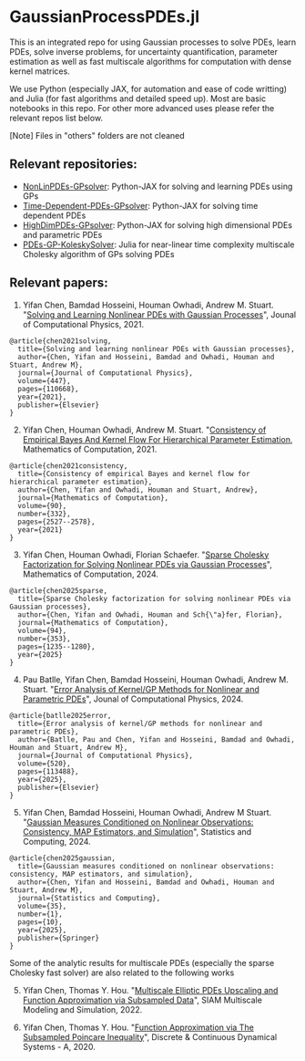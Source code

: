 # GaussianProcessPDEs.jl
This is an integrated repo for using Gaussian processes to solve PDEs, learn PDEs, solve inverse problems, for uncertainty quantification, parameter estimation as well as fast multiscale algorithms for computation with dense kernel matrices.

We use Python (especially JAX, for automation and ease of code writting) and Julia (for fast algorithms and detailed speed up). Most are basic notebooks in this repo. For other more advanced uses please refer the relevant repos list below.

[Note] Files in "others" folders are not cleaned

## Relevant repositories:
* [NonLinPDEs-GPsolver](https://github.com/yifanc96/NonLinPDEs-GPsolver): Python-JAX for solving and learning PDEs using GPs
* [Time-Dependent-PDEs-GPsolver](https://github.com/yifanc96/Time-Dependent-PDEs-GPsolver): Python-JAX for solving time dependent PDEs
* [HighDimPDEs-GPsolver](https://github.com/yifanc96/HighDimPDEs-GPsolver): Python-JAX for solving high dimensional PDEs and parametric PDEs
* [PDEs-GP-KoleskySolver](https://github.com/yifanc96/PDEs-GP-KoleskySolver): Julia for near-linear time complexity multiscale Cholesky algorithm of GPs solving PDEs

## Relevant papers:
1. Yifan Chen, Bamdad Hosseini, Houman Owhadi, Andrew M. Stuart. "[Solving and Learning Nonlinear PDEs with Gaussian Processes](https://arxiv.org/abs/2103.12959)", Jounal of Computational Physics, 2021.
```
@article{chen2021solving,
  title={Solving and learning nonlinear PDEs with Gaussian processes},
  author={Chen, Yifan and Hosseini, Bamdad and Owhadi, Houman and Stuart, Andrew M},
  journal={Journal of Computational Physics},
  volume={447},
  pages={110668},
  year={2021},
  publisher={Elsevier}
}
```
2. Yifan Chen, Houman Owhadi, Andrew M. Stuart. "[Consistency of Empirical Bayes And Kernel Flow For Hierarchical Parameter Estimation](https://arxiv.org/abs/2005.11375), Mathematics of Computation, 2021.
```
@article{chen2021consistency,
  title={Consistency of empirical Bayes and kernel flow for hierarchical parameter estimation},
  author={Chen, Yifan and Owhadi, Houman and Stuart, Andrew},
  journal={Mathematics of Computation},
  volume={90},
  number={332},
  pages={2527--2578},
  year={2021}
}
```
3. Yifan Chen, Houman Owhadi, Florian Schaefer. "[Sparse Cholesky Factorization for Solving Nonlinear PDEs via Gaussian Processes](https://arxiv.org/abs/2304.01294)", Mathematics of Computation, 2024.
```
@article{chen2025sparse,
  title={Sparse Cholesky factorization for solving nonlinear PDEs via Gaussian processes},
  author={Chen, Yifan and Owhadi, Houman and Sch{\"a}fer, Florian},
  journal={Mathematics of Computation},
  volume={94},
  number={353},
  pages={1235--1280},
  year={2025}
}
```
4. Pau Batlle, Yifan Chen, Bamdad Hosseini, Houman Owhadi, Andrew M. Stuart. "[Error Analysis of Kernel/GP Methods for Nonlinear and Parametric PDEs](https://arxiv.org/abs/2305.04962)", Jounal of Computational Physics, 2024.
```
@article{batlle2025error,
  title={Error analysis of kernel/GP methods for nonlinear and parametric PDEs},
  author={Batlle, Pau and Chen, Yifan and Hosseini, Bamdad and Owhadi, Houman and Stuart, Andrew M},
  journal={Journal of Computational Physics},
  volume={520},
  pages={113488},
  year={2025},
  publisher={Elsevier}
}
```
5. Yifan Chen, Bamdad Hosseini, Houman Owhadi, Andrew M Stuart. "[Gaussian Measures Conditioned on Nonlinear Observations: Consistency, MAP Estimators, and Simulation](https://arxiv.org/abs/2405.13149)", Statistics and Computing, 2024.
```
@article{chen2025gaussian,
  title={Gaussian measures conditioned on nonlinear observations: consistency, MAP estimators, and simulation},
  author={Chen, Yifan and Hosseini, Bamdad and Owhadi, Houman and Stuart, Andrew M},
  journal={Statistics and Computing},
  volume={35},
  number={1},
  pages={10},
  year={2025},
  publisher={Springer}
}
```
Some of the analytic results for multiscale PDEs (especially the sparse Cholesky fast solver) are also related to the following works

5. Yifan Chen, Thomas Y. Hou. "[Multiscale Elliptic PDEs Upscaling and Function Approximation via Subsampled Data](https://arxiv.org/abs/2010.04199)", SIAM Multiscale Modeling and Simulation, 2022.

6. Yifan Chen, Thomas Y. Hou. "[Function Approximation via The Subsampled Poincare Inequality](https://arxiv.org/abs/1912.08173)", Discrete & Continuous Dynamical Systems - A, 2020.
